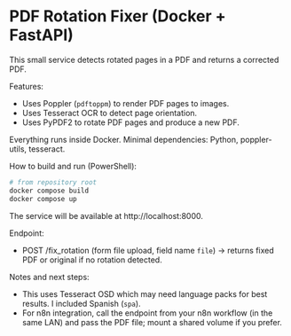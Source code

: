 # PDF Rotation Fixer (Docker + FastAPI)

This small service detects rotated pages in a PDF and returns a corrected PDF.

Features:
- Uses Poppler (`pdftoppm`) to render PDF pages to images.
- Uses Tesseract OCR to detect page orientation.
- Uses PyPDF2 to rotate PDF pages and produce a new PDF.

Everything runs inside Docker. Minimal dependencies: Python, poppler-utils, tesseract.

How to build and run (PowerShell):

```powershell
# from repository root
docker compose build
docker compose up
```

The service will be available at http://localhost:8000.

Endpoint:
- POST /fix_rotation (form file upload, field name `file`) -> returns fixed PDF or original if no rotation detected.

Notes and next steps:
- This uses Tesseract OSD which may need language packs for best results. I included Spanish (`spa`).
- For n8n integration, call the endpoint from your n8n workflow (in the same LAN) and pass the PDF file; mount a shared volume if you prefer.
